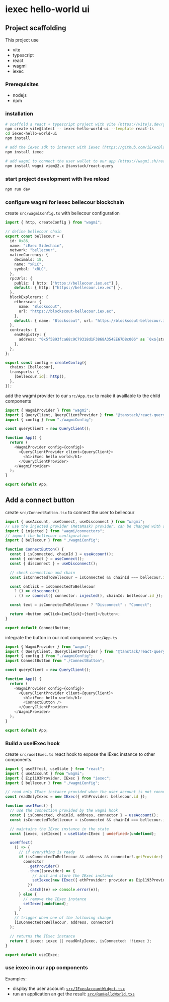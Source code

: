 # iexec hello-world ui

## Project scaffolding

This project use

- vite
- typescript
- react
- wagmi
- iexec

### Prerequisites

- nodejs
- npm

### installation

```sh
# scaffold a react + typescript project with vite (https://vitejs.dev/guide/)
npm create vite@latest -- iexec-hello-world-ui --template react-ts
cd iexec-hello-world-ui
npm install

# add the iexec sdk to interact with iexec (https://github.com/iExecBlockchainComputing/iexec-sdk/blob/master/docs/README.md)
npm install iexec

# add wagmi to connect the user wallet to our app (https://wagmi.sh/react/getting-started#manual-installation)
npm install wagmi viem@2.x @tanstack/react-query
```

### start project development with live reload

```sh
npm run dev
```

### configure wagmi for iexec bellecour blockchain

create `src/wagmiConfig.ts` with bellecour configuration

```ts
import { http, createConfig } from "wagmi";

// define bellecour chain
export const bellecour = {
  id: 0x86,
  name: "iExec Sidechain",
  network: "bellecour",
  nativeCurrency: {
    decimals: 18,
    name: "xRLC",
    symbol: "xRLC",
  },
  rpcUrls: {
    public: { http: ["https://bellecour.iex.ec"] },
    default: { http: ["https://bellecour.iex.ec"] },
  },
  blockExplorers: {
    etherscan: {
      name: "Blockscout",
      url: "https://blockscout-bellecour.iex.ec",
    },
    default: { name: "Blockscout", url: "https://blockscout-bellecour.iex.ec" },
  },
  contracts: {
    ensRegistry: {
      address: "0x5f5B93fca68c9C79318d1F3868A354EE67D8c006" as `0x${string}`,
    },
  },
};

export const config = createConfig({
  chains: [bellecour],
  transports: {
    [bellecour.id]: http(),
  },
});
```

add the wagmi provider to our `src/App.tsx` to make it availlable to the child components

```ts
import { WagmiProvider } from "wagmi";
import { QueryClient, QueryClientProvider } from "@tanstack/react-query";
import { config } from "./wagmiConfig";

const queryClient = new QueryClient();

function App() {
  return (
    <WagmiProvider config={config}>
      <QueryClientProvider client={queryClient}>
        <h1>iExec hello world</h1>
      </QueryClientProvider>
    </WagmiProvider>
  );
}

export default App;
```

## Add a connect button

create `src/ConnectButton.tsx` to connect the user to bellecour

```ts
import { useAccount, useConnect, useDisconnect } from "wagmi";
// use the injected provider (MetaMask) provider, can be changed with other connectors
import { injected } from "wagmi/connectors";
// import the bellecour configuration
import { bellecour } from "./wagmiConfig";

function ConnectButton() {
  const { isConnected, chainId } = useAccount();
  const { connect } = useConnect();
  const { disconnect } = useDisconnect();

  // check connection and chain
  const isConnectedToBellecour = isConnected && chainId === bellecour.id;

  const onClick = isConnectedToBellecour
    ? () => disconnect()
    : () => connect({ connector: injected(), chainId: bellecour.id });

  const text = isConnectedToBellecour ? "Disconnect" : "Connect";

  return <button onClick={onClick}>{text}</button>;
}

export default ConnectButton;
```

integrate the button in our root component `src/App.ts`

```ts
import { WagmiProvider } from "wagmi";
import { QueryClient, QueryClientProvider } from "@tanstack/react-query";
import { config } from "./wagmiConfig";
import ConnectButton from "./ConnectButton";

const queryClient = new QueryClient();

function App() {
  return (
    <WagmiProvider config={config}>
      <QueryClientProvider client={queryClient}>
        <h1>iExec hello world</h1>
        <ConnectButton />
      </QueryClientProvider>
    </WagmiProvider>
  );
}

export default App;
```

### Build a useIExec hook

create `src/useIExec.ts` react hook to expose the IExec instance to other components.

```ts
import { useEffect, useState } from "react";
import { useAccount } from "wagmi";
import { Eip1193Provider, IExec } from "iexec";
import { bellecour } from "./wagmiConfig";

// read only IExec instance provided when the user account is not connected
const readOnlyIexec = new IExec({ ethProvider: bellecour.id });

function useIExec() {
  // use the connection provided by the wagmi hook
  const { isConnected, chainId, address, connector } = useAccount();
  const isConnectedToBellecour = isConnected && chainId === bellecour.id;

  // maintains the IExec instance in the state
  const [iexec, setIexec] = useState<IExec | undefined>(undefined);

  useEffect(
    () => {
      // if everything is ready
      if (isConnectedToBellecour && address && connector?.getProvider) {
        connector
          .getProvider()
          .then((provider) => {
            // init and store the IExec instance
            setIexec(new IExec({ ethProvider: provider as Eip1193Provider }));
          })
          .catch((e) => console.error(e));
      } else {
        // remove the IExec instance
        setIexec(undefined);
      }
    },
    // trigger when one of the following change
    [isConnectedToBellecour, address, connector]
  );

  // returns the IExec instance
  return { iexec: iexec || readOnlyIexec, isConnected: !!iexec };
}

export default useIExec;
```

### use iexec in our app components

Examples:

- display the user account: [`src/IExecAccountWidget.tsx`](src/IExecAccountWidget.tsx)
- run an application an get the result: [`src/RunHelloWorld.txs`](src/RunHelloWorld.txs)
